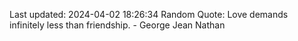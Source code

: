 Last updated: 2024-04-02 18:26:34
Random Quote: Love demands infinitely less than friendship. - George Jean Nathan